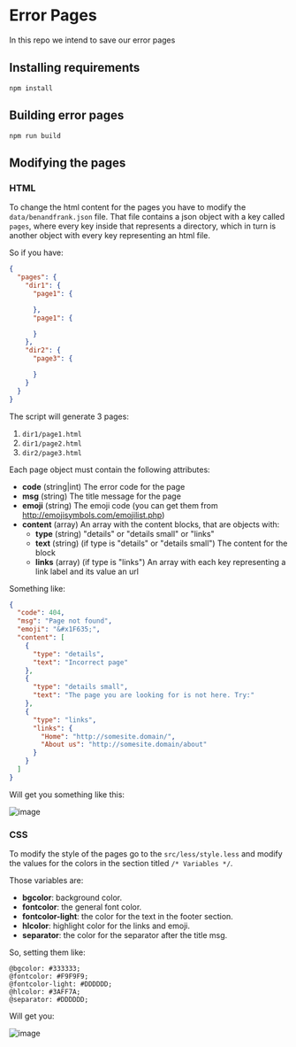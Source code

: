 Error Pages
===========

In this repo we intend to save our error pages

## Installing requirements

`npm install`

## Building error pages

`npm run build`

## Modifying the pages

### HTML

To change the html content for the pages you have to modify the
`data/benandfrank.json` file. That file contains a json object with a key
called `pages`, where every key inside that represents a directory,
which in turn is another object with every key representing an
html file.

So if you have:

```json
{
  "pages": {
    "dir1": {
      "page1": {

      },
      "page1": {

      }
    },
    "dir2": {
      "page3": {

      }
    }
  }
}
```

The script will generate 3 pages:

1. `dir1/page1.html`
2. `dir1/page2.html`
3. `dir2/page3.html`

Each page object must contain the following attributes:

- __code__ (string|int) The error code for the page
- __msg__ (string) The title message for the page
- __emoji__ (string) The emoji code (you can get them from http://emojisymbols.com/emojilist.php)
- __content__ (array) An array with the content blocks, that are objects with:
  - __type__ (string) "details" or "details small" or "links"
  - __text__ (string) (if type is "details" or "details small") The content for the block
  - __links__ (array) (if type is "links") An array with each key representing a link label and its value an url
  
Something like:

```json
{
  "code": 404,
  "msg": "Page not found",
  "emoji": "&#x1F635;",
  "content": [
    {
      "type": "details",
      "text": "Incorrect page"
    },
    {
      "type": "details small",
      "text": "The page you are looking for is not here. Try:"
    },
    {
      "type": "links",
      "links": {
        "Home": "http://somesite.domain/",
        "About us": "http://somesite.domain/about"
      }
    }
  ]
}
```

Will get you something like this:

![image](https://cloud.githubusercontent.com/assets/8657959/22163168/1abdeb88-df28-11e6-8cbb-a9a98b4265cc.png)

### CSS

To modify the style of the pages go to the `src/less/style.less` and modify the values
for the colors in the section titled `/* Variables */`.

Those variables are:

- __bgcolor__: background color.
- __fontcolor__: the general font color.
- __fontcolor-light__: the color for the text in the footer section.
- __hlcolor__: highlight color for the links and emoji.
- __separator__: the color for the separator after the title msg.

So, setting them like:

```less
@bgcolor: #333333;
@fontcolor: #F9F9F9;
@fontcolor-light: #DDDDDD;
@hlcolor: #3AFF7A;
@separator: #DDDDDD;
```

Will get you:

![image](https://cloud.githubusercontent.com/assets/8657959/22163392/06acddce-df29-11e6-968b-409862d62a53.png)
